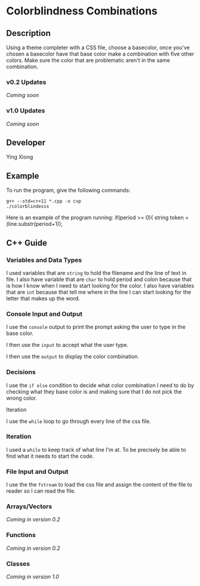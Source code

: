 # Colorblindness Combinations

## Description

Using a theme completer with a CSS file, choose a basecolor, once you've chosen a basecolor have that base color make a combination with five other colors. Make sure the color that are problematic aren't in the same combination.  


### v0.2 Updates

*Coming soon*

### v1.0 Updates

*Coming soon*


## Developer

Ying Xiong

## Example

To run the program, give the following commands:

```
g++ --std=c++11 *.cpp -o cvp
./colorblindesss 
```

Here is an example of the program running:
 if(period >= 0){
        string token = (line.substr(period+1));

## C++ Guide

### Variables and Data Types

I used variables that are `string` to hold the filename and the line of text in file. I also have variable that are `char` to hold period and colon because that is how I know when I need to start looking for the color. I also have variables that are `int` because that tell me where in the line I can start  looking for the letter that makes up the word.  

### Console Input and Output


I use the `console` output to print the prompt asking the user to type in the base color. 

I then use the `input` to accept what the user type.  

I then use the `output` to display the color combination. 
### Decisions


I use the `if else` condition to decide what color combination I need to do by checking what they base color is and making sure that I do not pick the wrong color.

Iteration

I use the `while` loop to go through every line of the css file.


### Iteration
 
 I used a `while` to keep track of what line I'm at. To be precisely be able to find what it needs to start the code. 

### File Input and Output
 
I use the the `fstream` to load the css file and assign the content of the file to reader so I can read the file.

### Arrays/Vectors

*Coming in version 0.2*

### Functions

*Coming in version 0.2*

### Classes

*Coming in version 1.0*
